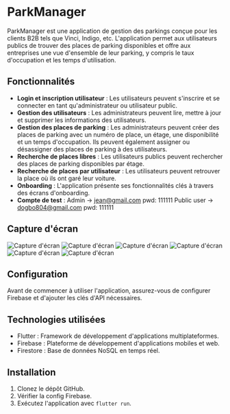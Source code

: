 # ParkManager

ParkManager est une application de gestion des parkings conçue pour les clients B2B tels que Vinci, Indigo, etc. L'application permet aux utilisateurs publics de trouver des places de parking disponibles et offre aux entreprises une vue d'ensemble de leur parking, y compris le taux d'occupation et les temps d'utilisation.

## Fonctionnalités

- **Login et inscription utilisateur** : Les utilisateurs peuvent s'inscrire et se connecter en tant qu'administrateur ou utilisateur public.
- **Gestion des utilisateurs** : Les administrateurs peuvent lire, mettre à jour et supprimer les informations des utilisateurs.
- **Gestion des places de parking** : Les administrateurs peuvent créer des places de parking avec un numéro de place, un étage, une disponibilité et un temps d'occupation. Ils peuvent également assigner ou désassigner des places de parking à des utilisateurs.
- **Recherche de places libres** : Les utilisateurs publics peuvent rechercher des places de parking disponibles par étage.
- **Recherche de places par utilisateur** : Les utilisateurs peuvent retrouver la place où ils ont garé leur voiture.
- **Onboarding** : L'application présente ses fonctionnalités clés à travers des écrans d'onboarding.
- **Compte de test** : 
Admin -> jean@gmail.com  pwd: 111111
Public user -> dogbo804@gmail.com pwd: 111111

## Capture d'écran

![Capture d'écran](screenshots/1.png)
![Capture d'écran](screenshots/2.png)
![Capture d'écran](screenshots/3.png)
![Capture d'écran](screenshots/4.png)
![Capture d'écran](screenshots/5.png)
![Capture d'écran](screenshots/firebase.png)


## Configuration

Avant de commencer à utiliser l'application, assurez-vous de configurer Firebase et d'ajouter les clés d'API nécessaires.

## Technologies utilisées

- Flutter : Framework de développement d'applications multiplateformes.
- Firebase : Plateforme de développement d'applications mobiles et web.
- Firestore : Base de données NoSQL en temps réel.

## Installation

1. Clonez le dépôt GitHub.
2. Vérifier la config Firebase.
3. Exécutez l'application avec `flutter run`.



